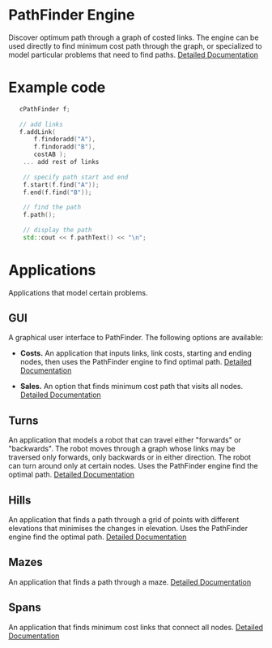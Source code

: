 # PathFinder Engine
Discover optimum path through a graph of costed links.  The engine can be used directly to find minimum cost path through the graph, or specialized to model particular problems that need to find paths.  [Detailed Documentation](https://jamesbremner.github.io/PathFinder/classc_path_finder.html)

# Example code

```C++
   cPathFinder f;
   
   // add links
   f.addLink(
       f.findoradd("A"),
       f.findoradd("B"),
       costAB );
    ... add rest of links
    
    // specify path start and end
    f.start(f.find("A"));
    f.end(f.find("B"));
    
    // find the path
    f.path();
    
    // display the path
    std::cout << f.pathText() << "\n";
```
# Applications

Applications that model certain problems.

## GUI
A graphical user interface to PathFinder.  The following options are available:

- __Costs.__
An application that inputs links, link costs, starting and ending nodes, then uses the PathFinder engine to find optimal path. [Detailed Documentation](https://github.com/JamesBremner/PathFinder/wiki/Costs)

- __Sales.__
An option that finds minimum cost path that visits all nodes. [Detailed Documentation](https://github.com/JamesBremner/PathFinder/wiki/Sales)

## Turns
An application that models a robot that can travel either "forwards" or "backwards". The robot moves through a graph whose links may be traversed only forwards, only backwards or in either direction. The robot can turn around only at certain nodes.  Uses the PathFinder engine find the optimal path.  [Detailed Documentation](https://github.com/JamesBremner/PathFinder/wiki/Turns)

## Hills
An application that finds a path through a grid of points with different elevations that minimises the changes in elevation. Uses the PathFinder engine find the optimal path. [Detailed Documentation](https://github.com/JamesBremner/PathFinder/wiki/Hills)

## Mazes
An application that finds a path through a maze.  [Detailed Documentation](https://github.com/JamesBremner/PathFinder/wiki/Mazes)

## Spans
An application that finds minimum cost links that connect all nodes.  [Detailed Documentation](https://github.com/JamesBremner/PathFinder/wiki/Spans)


